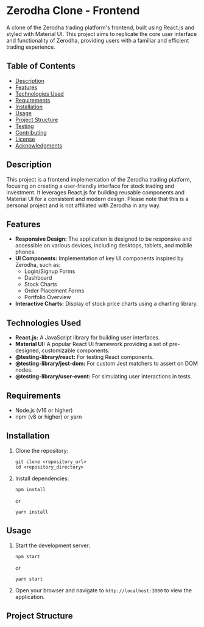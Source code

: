 # Zerodha Clone - Frontend

A clone of the Zerodha trading platform's frontend, built using React.js and styled with Material UI. This project aims to replicate the core user interface and functionality of Zerodha, providing users with a familiar and efficient trading experience.

## Table of Contents

- [Description](#description)
- [Features](#features)
- [Technologies Used](#technologies-used)
- [Requirements](#requirements)
- [Installation](#installation)
- [Usage](#usage)
- [Project Structure](#project-structure)
- [Testing](#testing)
- [Contributing](#contributing)
- [License](#license)
- [Acknowledgments](#acknowledgments)

## Description

This project is a frontend implementation of the Zerodha trading platform, focusing on creating a user-friendly interface for stock trading and investment. It leverages React.js for building reusable components and Material UI for a consistent and modern design. Please note that this is a personal project and is not affiliated with Zerodha in any way.

## Features

*   **Responsive Design:** The application is designed to be responsive and accessible on various devices, including desktops, tablets, and mobile phones.
*   **UI Components:** Implementation of key UI components inspired by Zerodha, such as:
    *   Login/Signup Forms
    *   Dashboard
    *   Stock Charts
    *   Order Placement Forms
    *   Portfolio Overview
*   **Interactive Charts:** Display of stock price charts using a charting library.

## Technologies Used

*   **React.js:** A JavaScript library for building user interfaces.
*   **Material UI:** A popular React UI framework providing a set of pre-designed, customizable components.
*   **@testing-library/react:** For testing React components.
*   **@testing-library/jest-dom:** For custom Jest matchers to assert on DOM nodes.
*   **@testing-library/user-event:** For simulating user interactions in tests.

## Requirements

*   Node.js (v16 or higher)
*   npm (v8 or higher) or yarn

## Installation

1.  Clone the repository:

    ```
    git clone <repository_url>
    cd <repository_directory>
    ```

2.  Install dependencies:

    ```
    npm install
    ```

    or

    ```
    yarn install
    ```

## Usage

1.  Start the development server:

    ```
    npm start
    ```

    or

    ```
    yarn start
    ```

2.  Open your browser and navigate to `http://localhost:3000` to view the application.

## Project Structure

